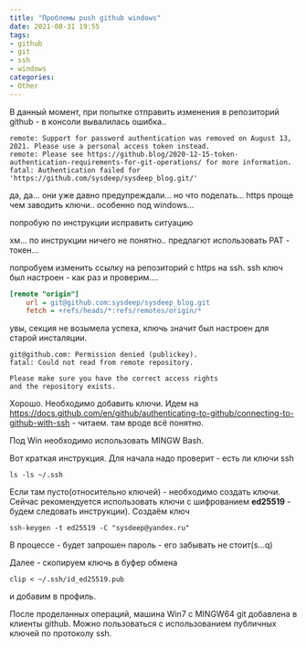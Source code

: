 ```yaml
---
title: "Проблемы push github windows"
date: 2021-08-31 19:55
tags: 
- github
- git 
- ssh
- windows
categories: 
- Other
---
```



В данный момент, при попытке отправить изменения в репозиторий github - в консоли вывалилась ошибка..

```
remote: Support for password authentication was removed on August 13, 2021. Please use a personal access token instead.
remote: Please see https://github.blog/2020-12-15-token-authentication-requirements-for-git-operations/ for more information.
fatal: Authentication failed for 'https://github.com/sysdeep/sysdeep_blog.git/'
```

да, да... они уже давно предупреждали... но что поделать... https проще чем заводить ключи.. особенно под windows...


попробую по инструкции исправить ситуацию


хм... по инструкции ничего не понятно.. предлагют использовать PAT - токен...

попробуем изменить ссылку на репозиторий с https на ssh. ssh ключ был настроен - как раз и проверим....

```ini
[remote "origin"]
	url = git@github.com:sysdeep/sysdeep_blog.git
	fetch = +refs/heads/*:refs/remotes/origin/*

```

увы, секция не возымела успеха, ключь значит был настроен для старой инсталяции.

```
git@github.com: Permission denied (publickey).
fatal: Could not read from remote repository.

Please make sure you have the correct access rights
and the repository exists.

```


Хорошо. Необходимо добавить ключи. Идем на https://docs.github.com/en/github/authenticating-to-github/connecting-to-github-with-ssh - читаем. там вроде всё понятно.

Под Win необходимо использовать MINGW Bash.


Вот краткая инструкция. Для начала надо проверит - есть ли ключи ssh

	ls -ls ~/.ssh


Если там пусто(относительно ключей) - необходимо создать ключи. Сейчас рекомендуется использовать ключи с шифрованием **ed25519** - будем следовать инструкции). Создаём ключ

	ssh-keygen -t ed25519 -C "sysdeep@yandex.ru"

В процессе - будет запрошен пароль - его забывать не стоит(s...q)

Далее - скопируем ключь в буфер обмена

	clip < ~/.ssh/id_ed25519.pub


и добавим в профиль.


После проделанных операций, машина Win7 с MINGW64 git добавлена в клиенты github. Можно пользоваться с использованием публичных ключей по протоколу ssh.




